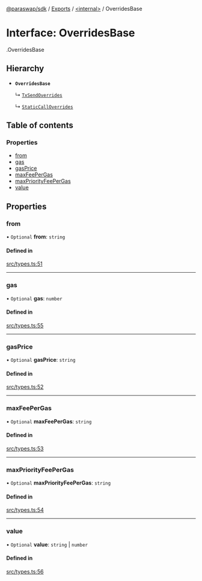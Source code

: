 [@paraswap/sdk](../README.md) / [Exports](../modules.md) / [<internal\>](../modules/internal_.md) / OverridesBase

# Interface: OverridesBase

[<internal>](../modules/internal_.md).OverridesBase

## Hierarchy

- **`OverridesBase`**

  ↳ [`TxSendOverrides`](TxSendOverrides.md)

  ↳ [`StaticCallOverrides`](internal_.StaticCallOverrides.md)

## Table of contents

### Properties

- [from](internal_.OverridesBase.md#from)
- [gas](internal_.OverridesBase.md#gas)
- [gasPrice](internal_.OverridesBase.md#gasprice)
- [maxFeePerGas](internal_.OverridesBase.md#maxfeepergas)
- [maxPriorityFeePerGas](internal_.OverridesBase.md#maxpriorityfeepergas)
- [value](internal_.OverridesBase.md#value)

## Properties

### from

• `Optional` **from**: `string`

#### Defined in

[src/types.ts:51](https://github.com/paraswap/paraswap-sdk/blob/feat/token-transfer-fees-types/src/types.ts#L51)

___

### gas

• `Optional` **gas**: `number`

#### Defined in

[src/types.ts:55](https://github.com/paraswap/paraswap-sdk/blob/feat/token-transfer-fees-types/src/types.ts#L55)

___

### gasPrice

• `Optional` **gasPrice**: `string`

#### Defined in

[src/types.ts:52](https://github.com/paraswap/paraswap-sdk/blob/feat/token-transfer-fees-types/src/types.ts#L52)

___

### maxFeePerGas

• `Optional` **maxFeePerGas**: `string`

#### Defined in

[src/types.ts:53](https://github.com/paraswap/paraswap-sdk/blob/feat/token-transfer-fees-types/src/types.ts#L53)

___

### maxPriorityFeePerGas

• `Optional` **maxPriorityFeePerGas**: `string`

#### Defined in

[src/types.ts:54](https://github.com/paraswap/paraswap-sdk/blob/feat/token-transfer-fees-types/src/types.ts#L54)

___

### value

• `Optional` **value**: `string` \| `number`

#### Defined in

[src/types.ts:56](https://github.com/paraswap/paraswap-sdk/blob/feat/token-transfer-fees-types/src/types.ts#L56)
